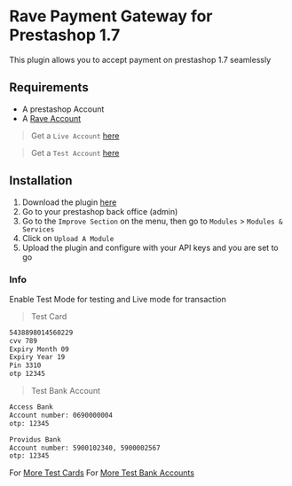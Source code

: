 # Rave Payment Gateway for Prestashop 1.7

This plugin allows you to accept payment on prestashop 1.7 seamlessly

## Requirements
- A prestashop Account
- A [Rave Account](https://rave.flutterwave.com/)

> Get a `Live Account` [here](https://rave.flutterwave.com/)

> Get a `Test Account` [here](https://raveappv2.herokuapp.com/)
## Installation

1. Download the plugin [here](https://github.com/kingflamez/Rave-Payment-Gateway-for-Prestashop-1.7/releases/latest)
2. Go to your prestashop back office (admin)
3. Go to the `Improve Section` on the menu, then go to `Modules` > `Modules & Services`
4. Click on `Upload A Module`
5. Upload the plugin and configure with your API keys and you are set to go

### Info
Enable Test Mode for testing and Live mode for transaction

>Test Card

```bash
5438898014560229
cvv 789
Expiry Month 09
Expiry Year 19
Pin 3310
otp 12345
```

>Test Bank Account

```bash
Access Bank
Account number: 0690000004
otp: 12345
```

```bash
Providus Bank
Account number: 5900102340, 5900002567
otp: 12345
```

For [More Test Cards](https://flutterwavedevelopers.readme.io/docs/test-cards)
For [More Test Bank Accounts](https://flutterwavedevelopers.readme.io/docs/test-bank-accounts)